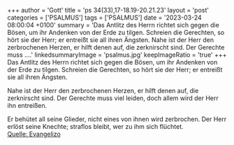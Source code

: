 +++
author = 'Gott'
title = 'ps 34(33),17-18.19-20.21.23'
layout = 'post'
categories = ['PSALMUS']
tags = ['PSALMUS']
date = '2023-03-24 08:00:04 +0100'
summary = 'Das Antlitz des Herrn richtet sich gegen die Bösen, um ihr Andenken von der Erde zu tilgen. Schreien die Gerechten, so hört sie der Herr; er entreißt sie all ihren Ängsten.  Nahe ist der Herr den zerbrochenen Herzen, er hilft denen auf, die zerknirscht sind. Der Gerechte muss ....'
linkedsummaryImage = 'psalmus.jpg'
keepImageRatio = 'true'
+++
Das Antlitz des Herrn richtet sich gegen die Bösen,
um ihr Andenken von der Erde zu tilgen.
Schreien die Gerechten, so hört sie der Herr;
er entreißt sie all ihren Ängsten.

Nahe ist der Herr den zerbrochenen Herzen,
er hilft denen auf, die zerknirscht sind.
Der Gerechte muss viel leiden,
doch allem wird der Herr ihn entreißen.<!--more-->

Er behütet all seine Glieder,
nicht eines von ihnen wird zerbrochen.
Der Herr erlöst seine Knechte;
straflos bleibt, wer zu ihm sich flüchtet.<br> [Quelle: Evangelizo](https://evangeliumtagfuertag.org/DE/gospel)